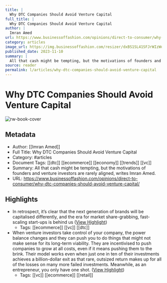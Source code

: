 ```yaml
---
title: |
  Why DTC Companies Should Avoid Venture Capital
full_title: |
  Why DTC Companies Should Avoid Venture Capital
author: |
  Imran Amed
url: https://www.businessoffashion.com/opinions/direct-to-consumer/why-dtc-companies-should-avoid-venture-capital/
category: articles
image_url: https://img.businessoffashion.com/resizer/dxBS1SL41SFJrWIzWqkxEUqyb4c=/1200x630/filters:format(jpg):quality(70)/cloudfront-eu-central-1.images.arcpublishing.com/businessoffashion/64QIMMIMAFEE7JBYE6M3TAASRA.jpg
published_date: 2023-11-10
summary: |
  All that cash might be tempting, but the motivations of founders and venture investors are rarely aligned, writes Imran Amed.
source: reader
permalink: l/articles/why-dtc-companies-should-avoid-venture-capital
---
```

# Why DTC Companies Should Avoid Venture Capital

![rw-book-cover](https://img.businessoffashion.com/resizer/dxBS1SL41SFJrWIzWqkxEUqyb4c=/1200x630/filters:format(jpg):quality(70)/cloudfront-eu-central-1.images.arcpublishing.com/businessoffashion/64QIMMIMAFEE7JBYE6M3TAASRA.jpg)

## Metadata
- Author: [[Imran Amed]]
- Full Title: Why DTC Companies Should Avoid Venture Capital
- Category: #articles
- Document Tags: [[dtc]] [[ecommerce]] [[economy]] [[trends]] [[vc]] 
- Summary: All that cash might be tempting, but the motivations of founders and venture investors are rarely aligned, writes Imran Amed.
- URL: https://www.businessoffashion.com/opinions/direct-to-consumer/why-dtc-companies-should-avoid-venture-capital/

## Highlights
- In retrospect, it’s clear that the next generation of brands will be capitalised differently, and the era for market share-grabbing, fast-scaling start-ups is behind us ([View Highlight](https://read.readwise.io/read/01hfvcdy59ek9qayz88b8zk27e))
    - Tags: [[ecommerce]] [[vc]] [[dtc]] 
- When venture investors take control of your company, the power balance changes and they can push you to do things that might not make sense for its long-term viability. They are incentivised to push companies to grow at all costs, even if it means pushing them to the brink. Their model works even when just one in ten of their investments achieves a billion-dollar exit as that rare, outsized return makes up for all of the losses on many more failed investments.
  Meanwhile, as an entrepreneur, you only have one shot. ([View Highlight](https://read.readwise.io/read/01hfvcf0xfmg4q70b29mjhkenv))
    - Tags: [[vc]] [[ecommerce]] [[retail]] 


